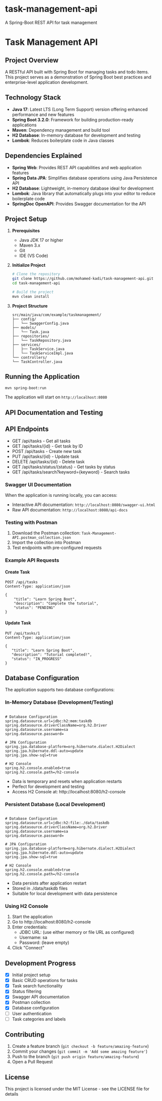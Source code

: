 # task-management-api
A Spring-Boot REST API for task management

# Task Management API

## Project Overview
A RESTful API built with Spring Boot for managing tasks and todo items. This project serves as a demonstration of Spring Boot best practices and enterprise-level application development.

## Technology Stack
- **Java 17**: Latest LTS (Long Term Support) version offering enhanced performance and new features
- **Spring Boot 3.2.0**: Framework for building production-ready applications
- **Maven**: Dependency management and build tool
- **H2 Database**: In-memory database for development and testing
- **Lombok**: Reduces boilerplate code in Java classes

## Dependencies Explained
- **Spring Web**: Provides REST API capabilities and web application features
- **Spring Data JPA**: Simplifies database operations using Java Persistence API
- **H2 Database**: Lightweight, in-memory database ideal for development
- **Lombok**: Java library that automatically plugs into your editor to reduce boilerplate code
- **SpringDoc OpenAPI**: Provides Swagger documentation for the API

## Project Setup
1. **Prerequisites**
   - Java JDK 17 or higher
   - Maven 3.x
   - Git
   - IDE (VS Code)

2. **Initialize Project**
   ```bash
   # Clone the repository
   git clone https://github.com/mohamed-kadi/task-management-api.git
   cd task-management-api
   
   # Build the project
   mvn clean install
   ```

3. **Project Structure**
   ```
   src/main/java/com/example/taskmanagement/
   ├── config/
   │   └── SwaggerConfig.java
   ├── models/
   │   └── Task.java
   ├── repositories/
   │   └── TaskRepository.java
   ├── services/
   │   ├── TaskService.java
   │   └── TaskServiceImpl.java
   └── controllers/
   └── TaskController.java
      ```

## Running the Application
```bash
mvn spring-boot:run
```
The application will start on `http://localhost:8080`

## API Documentation and Testing

## API Endpoints
- GET /api/tasks - Get all tasks
- GET /api/tasks/{id} - Get task by ID
- POST /api/tasks - Create new task
- PUT /api/tasks/{id} - Update task
- DELETE /api/tasks/{id} - Delete task
- GET /api/tasks/status/{status} - Get tasks by status
- GET /api/tasks/search?keyword={keyword} - Search tasks

### Swagger UI Documentation
When the application is running locally, you can access:
- Interactive API documentation: `http://localhost:8080/swagger-ui.html`
- Raw API documentation: `http://localhost:8080/api-docs`

### Testing with Postman
1. Download the Postman collection: `Task-Management-API.postman_collection.json`
2. Import the collection into Postman
3. Test endpoints with pre-configured requests

### Example API Requests

#### Create Task
```http
POST /api/tasks
Content-Type: application/json

{
    "title": "Learn Spring Boot",
    "description": "Complete the tutorial",
    "status": "PENDING"
}
 ```
#### Update Task
```http
PUT /api/tasks/1
Content-Type: application/json

{
   "title": "Learn Spring Boot",
   "description": "Tutorial completed!",
   "status": "IN_PROGRESS"
}
```
## Database Configuration

The application supports two database configurations:

### In-Memory Database (Development/Testing)
```properties

# Database Configuration
spring.datasource.url=jdbc:h2:mem:taskdb
spring.datasource.driverClassName=org.h2.Driver
spring.datasource.username=sa
spring.datasource.password=

# JPA Configuration
spring.jpa.database-platform=org.hibernate.dialect.H2Dialect
spring.jpa.hibernate.ddl-auto=update
spring.jpa.show-sql=true

# H2 Console
spring.h2.console.enabled=true
spring.h2.console.path=/h2-console
```
* Data is temporary and resets when application restarts
* Perfect for development and testing
* Access H2 Console at: http://localhost:8080/h2-console

### Persistent Database (Local Development)
```properties

# Database Configuration
spring.datasource.url=jdbc:h2:file:./data/taskdb
spring.datasource.driverClassName=org.h2.Driver
spring.datasource.username=sa
spring.datasource.password=

# JPA Configuration
spring.jpa.database-platform=org.hibernate.dialect.H2Dialect
spring.jpa.hibernate.ddl-auto=update
spring.jpa.show-sql=true

# H2 Console
spring.h2.console.enabled=true
spring.h2.console.path=/h2-console
```
* Data persists after application restart
* Stored in ./data/taskdb files
* Suitable for local development with data persistence

### Using H2 Console

1. Start the application
2. Go to http://localhost:8080/h2-console
3. Enter credentials:
   - JDBC URL: (use either memory or file URL as configured)
   - Username: sa
   - Password: (leave empty)
4. Click "Connect"

## Development Progress
- [x] Initial project setup
- [x] Basic CRUD operations for tasks
- [x] Task search functionality
- [x] Status filtering
- [x] Swagger API documentation
- [x] Postman collection
- [x] Database configuration
- [ ] User authentication
- [ ] Task categories and labels

## Contributing
1. Create a feature branch (`git checkout -b feature/amazing-feature`)
2. Commit your changes (`git commit -m 'Add some amazing feature'`)
3. Push to the branch (`git push origin feature/amazing-feature`)
4. Open a Pull Request

## License
This project is licensed under the MIT License - see the LICENSE file for details